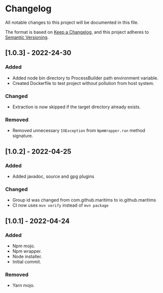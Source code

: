 # Changelog
All notable changes to this project will be documented in this file.

The format is based on [Keep a Changelog](https://keepachangelog.com/en/1.0.0/),
and this project adheres to [Semantic Versioning](https://semver.org/spec/v2.0.0.html).

## [1.0.3] - 2022-24-30
### Added
- Added node bin directory to ProcessBuilder path environment variable.
- Created Dockerfile to test project without pollution from host system.

### Changed
- Extraction is now skipped if the target directory already exists.

### Removed
- Removed unnecessary `IOException` from `NpmWrapper.run` method signature.

## [1.0.2] - 2022-04-25
### Added
- Added javadoc, source and gpg plugins

### Changed
- Group id was changed from com.github.maritims to io.github.maritims
- CI now uses `mvn verify` instead of `mvn package`

## [1.0.1] - 2022-04-24
### Added
- Npm mojo.
- Npm wrapper.
- Node installer.
- Initial commit.

### Removed
- Yarn mojo.
